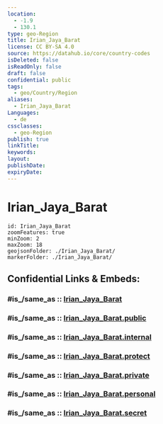 ```yaml
---
location:
  - -1.9
  - 130.1
type: geo-Region
title: Irian_Jaya_Barat
license: CC BY-SA 4.0
source: https://datahub.io/core/country-codes
isDeleted: false
isReadOnly: false
draft: false
confidential: public
tags:
  - geo/Country/Region
aliases:
  - Irian_Jaya_Barat
Languages:
  - de
cssclasses:
  - geo-Region
publish: true
linkTitle:
keywords:
layout:
publishDate:
expiryDate:
---
```


# Irian_Jaya_Barat

```leaflet
id: Irian_Jaya_Barat
zoomFeatures: true 
minZoom: 2 
maxZoom: 18
geojsonFolder: ./Irian_Jaya_Barat/
markerFolder: ./Irian_Jaya_Barat/
```


## Confidential Links & Embeds: 

### #is_/same_as :: [Irian_Jaya_Barat](/_Standards/Earth/Continent/Asia/Asia~South~East/Malay_Archipelago/Indonesia/provinces~Indonesia/Irian_Jaya_Barat.md) 

### #is_/same_as :: [Irian_Jaya_Barat.public](/_public/Earth/Continent/Asia/Asia~South~East/Malay_Archipelago/Indonesia/provinces~Indonesia/Irian_Jaya_Barat.public.md) 

### #is_/same_as :: [Irian_Jaya_Barat.internal](/_internal/Earth/Continent/Asia/Asia~South~East/Malay_Archipelago/Indonesia/provinces~Indonesia/Irian_Jaya_Barat.internal.md) 

### #is_/same_as :: [Irian_Jaya_Barat.protect](/_protect/Earth/Continent/Asia/Asia~South~East/Malay_Archipelago/Indonesia/provinces~Indonesia/Irian_Jaya_Barat.protect.md) 

### #is_/same_as :: [Irian_Jaya_Barat.private](/_private/Earth/Continent/Asia/Asia~South~East/Malay_Archipelago/Indonesia/provinces~Indonesia/Irian_Jaya_Barat.private.md) 

### #is_/same_as :: [Irian_Jaya_Barat.personal](/_personal/Earth/Continent/Asia/Asia~South~East/Malay_Archipelago/Indonesia/provinces~Indonesia/Irian_Jaya_Barat.personal.md) 

### #is_/same_as :: [Irian_Jaya_Barat.secret](/_secret/Earth/Continent/Asia/Asia~South~East/Malay_Archipelago/Indonesia/provinces~Indonesia/Irian_Jaya_Barat.secret.md)

